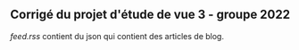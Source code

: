 ## Corrigé du projet d'étude de vue 3 - groupe 2022

*feed.rss* contient du json qui contient des articles de blog.
